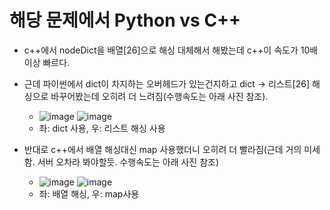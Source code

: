 # 해당 문제에서 Python vs C++
- c++에서 nodeDict을 배열[26]으로 해싱 대체해서 해봤는데 c++이 속도가 10배이상 빠르다.
- 근데 파이썬에서 dict이 차지하는 오버헤드가 있는건지하고 dict -> 리스트[26] 해싱으로 바꾸어봤는데 오히려 더 느려짐(수행속도는 아래 사진 참조).
  - ![image](https://user-images.githubusercontent.com/54143203/177346026-be2725a1-c70d-4480-9e1d-53fccb2e5098.png) ![image](https://user-images.githubusercontent.com/54143203/177345934-4df1fdac-ae5f-4f44-bab4-fa0fff102154.png)
  - 좌: dict 사용, 우: 리스트 해싱 사용

- 반대로 c++에서 배열 해싱대신 map 사용했더니 오히려 더 빨라짐(근데 거의 미세함. 서버 오차라 봐야할듯. 수행속도는 아래 사진 참조)
  - ![image](https://user-images.githubusercontent.com/54143203/177345095-95140268-92bd-4e91-bef5-9802609127cf.png) ![image](https://user-images.githubusercontent.com/54143203/177345193-23083b5d-d782-4a83-a9cb-d351327ade43.png)
  - 좌: 배열 해싱, 우: map사용

